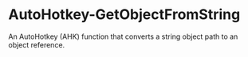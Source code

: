 # AutoHotkey-GetObjectFromString
An AutoHotkey (AHK) function that converts a string object path to an object reference.
